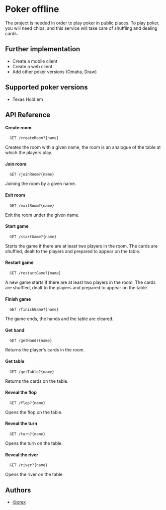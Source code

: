
# Poker offline

The project is needed in order to play poker in public places. To play poker, you will need chips, and this service will take care of shuffling and dealing cards.

## Further implementation
- Create a mobile client
- Create a web client
- Add other poker versions (Omaha, Draw)


## Supported poker versions

 - Texas Hold'em

## API Reference

#### Create room

```
  GET /createRoom?{name}
```

Сreates the room with a given name, the room is an analogue of the table at which the players play.

#### Join room

```
  GET /joinRoom?{name}
```

Joining the room by a given name. 

#### Exit room

```
  GET /exitRoom?{name}
```

Exit the room under the given name. 

#### Start game

```
  GET /startGame?{name}
```

Starts the game if there are at least two players in the room. The cards are shuffled, dealt to the players and prepared to appear on the table.


#### Restart game

```
  GET /restartGame?{name}
```

А new game starts if there are at least two players in the room. The cards are shuffled, dealt to the players and prepared to appear on the table.


#### Finish game

```
  GET /finishGame?{name}
```

The game ends, the hands and the table are cleared.

#### Get hand

```
  GET /getHand?{name}
```

Returns the player's cards in the room.

#### Get table

```
  GET /getTable?{name}
```

Returns the cards on the table.

#### Reveal the flop

```
  GET /flop?{name}
```

Opens the flop on the table.

#### Reveal the turn

```
  GET /turn?{name}
```

Opens the turn on the table.


#### Reveal the river

```
  GET /river?{name}
```

Opens the river on the table.


## Authors

- [@orex](https://t.me/OreX_x)

